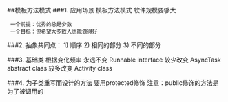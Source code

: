 ##模板方法模式
###1. 应用场景
     模板方法模式    软件规模要够大

     一个前提：优秀的总是少数
     一个目标：但希望大多数人也能做得好

###2. 抽象共同点：
    1) 顺序
    2) 相同的部分
    3) 不同的部分

###3. 基础类
    根据变化频率
    永远不变           Runnable             interface
    较少改变           AsyncTask            abstract class
    较多改变           Activity                 class

###4. 为子类重写而设计的方法
    要用protected修饰
    注意：public修饰的方法是为了被调用的

